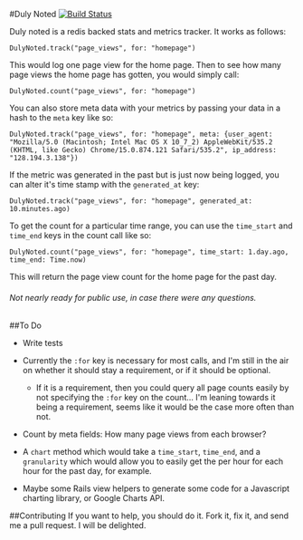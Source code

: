 #Duly Noted
[![Build Status](https://secure.travis-ci.org/willcosgrove/duly_noted.png?branch=master)](http://travis-ci.org/willcosgrove/duly_noted)

Duly noted is a redis backed stats and metrics tracker.  It works as follows:

    DulyNoted.track("page_views", for: "homepage")

This would log one page view for the home page.  Then to see how many page views the home page has gotten, you would simply call:

    DulyNoted.count("page_views", for: "homepage")

You can also store meta data with your metrics by passing your data in a hash to the `meta` key like so:

    DulyNoted.track("page_views", for: "homepage", meta: {user_agent: "Mozilla/5.0 (Macintosh; Intel Mac OS X 10_7_2) AppleWebKit/535.2 (KHTML, like Gecko) Chrome/15.0.874.121 Safari/535.2", ip_address: "128.194.3.138"})

If the metric was generated in the past but is just now being logged, you can alter it's time stamp with the `generated_at` key:

    DulyNoted.track("page_views", for: "homepage", generated_at: 10.minutes.ago)

To get the count for a particular time range, you can use the `time_start` and `time_end` keys in the count call like so:

    DulyNoted.count("page_views", for: "homepage", time_start: 1.day.ago, time_end: Time.now)

This will return the page view count for the home page for the past day.

###### Not nearly ready for public use, in case there were any questions.

##To Do
* Write tests

* Currently the `:for` key is necessary for most calls, and I'm still in the air on whether it should stay a requirement, or if it should be optional.

  * If it is a requirement, then you could query all page counts easily by not specifying the `:for` key on the count… I'm leaning towards it being a requirement, seems like it would be the case more often than not.

* Count by meta fields: How many page views from each browser?

* A `chart` method which would take a `time_start`, `time_end`, and a `granularity` which would allow you to easily get the per hour for each hour for the past day, for example.

* Maybe some Rails view helpers to generate some code for a Javascript charting library, or Google Charts API.

##Contributing
If you want to help, you should do it.  Fork it, fix it, and send me a pull request.  I will be delighted.